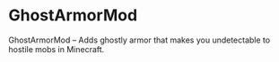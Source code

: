 # GhostArmorMod
GhostArmorMod – Adds ghostly armor that makes you undetectable to hostile mobs in Minecraft.
